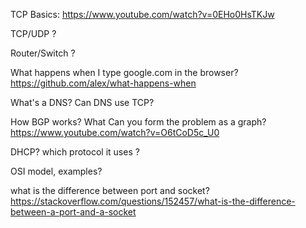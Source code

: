 TCP Basics:
https://www.youtube.com/watch?v=0EHo0HsTKJw

TCP/UDP ?

Router/Switch ?

What happens when I type google.com in the browser?
https://github.com/alex/what-happens-when

What's a DNS? Can DNS use TCP?

How BGP works? What Can you form the problem as a graph?
https://www.youtube.com/watch?v=O6tCoD5c_U0

DHCP? which protocol it uses ?

OSI model, examples?

what is the difference between port and socket?
https://stackoverflow.com/questions/152457/what-is-the-difference-between-a-port-and-a-socket


